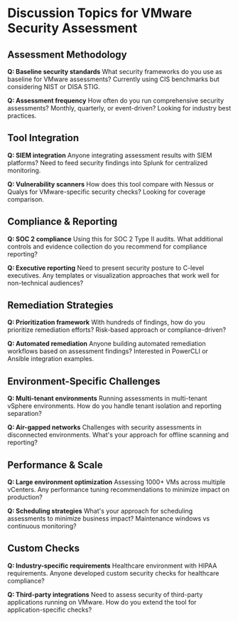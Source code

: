 # Discussion Topics for VMware Security Assessment

## Assessment Methodology

**Q: Baseline security standards**
What security frameworks do you use as baseline for VMware assessments? Currently using CIS benchmarks but considering NIST or DISA STIG.

**Q: Assessment frequency**
How often do you run comprehensive security assessments? Monthly, quarterly, or event-driven? Looking for industry best practices.

## Tool Integration

**Q: SIEM integration**
Anyone integrating assessment results with SIEM platforms? Need to feed security findings into Splunk for centralized monitoring.

**Q: Vulnerability scanners**
How does this tool compare with Nessus or Qualys for VMware-specific security checks? Looking for coverage comparison.

## Compliance & Reporting

**Q: SOC 2 compliance**
Using this for SOC 2 Type II audits. What additional controls and evidence collection do you recommend for compliance reporting?

**Q: Executive reporting**
Need to present security posture to C-level executives. Any templates or visualization approaches that work well for non-technical audiences?

## Remediation Strategies

**Q: Prioritization framework**
With hundreds of findings, how do you prioritize remediation efforts? Risk-based approach or compliance-driven?

**Q: Automated remediation**
Anyone building automated remediation workflows based on assessment findings? Interested in PowerCLI or Ansible integration examples.

## Environment-Specific Challenges

**Q: Multi-tenant environments**
Running assessments in multi-tenant vSphere environments. How do you handle tenant isolation and reporting separation?

**Q: Air-gapped networks**
Challenges with security assessments in disconnected environments. What's your approach for offline scanning and reporting?

## Performance & Scale

**Q: Large environment optimization**
Assessing 1000+ VMs across multiple vCenters. Any performance tuning recommendations to minimize impact on production?

**Q: Scheduling strategies**
What's your approach for scheduling assessments to minimize business impact? Maintenance windows vs continuous monitoring?

## Custom Checks

**Q: Industry-specific requirements**
Healthcare environment with HIPAA requirements. Anyone developed custom security checks for healthcare compliance?

**Q: Third-party integrations**
Need to assess security of third-party applications running on VMware. How do you extend the tool for application-specific checks?